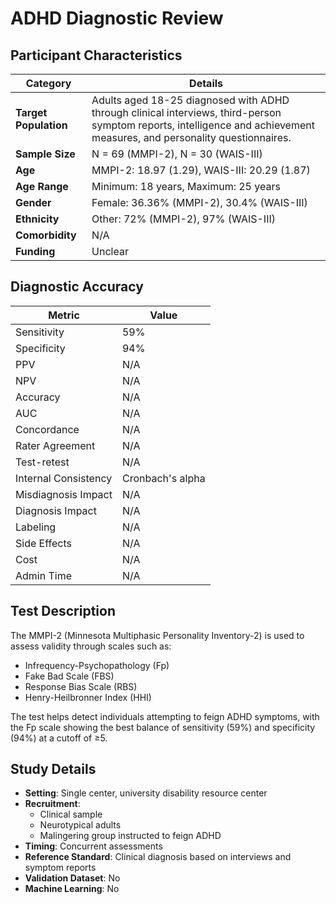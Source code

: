 # ADHD Diagnostic Review

## Participant Characteristics

| **Category**               | **Details**                                                                                                                                                                                                 |
|---------------------------|-------------------------------------------------------------------------------------------------------------------------------------------------------------------------------------------------------------|
| **Target Population**     | Adults aged 18-25 diagnosed with ADHD through clinical interviews, third-person symptom reports, intelligence and achievement measures, and personality questionnaires.                             |
| **Sample Size**            | N = 69 (MMPI-2), N = 30 (WAIS-III)                                                                                                                                                                     |
| **Age**                    | MMPI-2: 18.97 (1.29), WAIS-III: 20.29 (1.87)                                                                                                                                                           |
| **Age Range**             | Minimum: 18 years, Maximum: 25 years                                                                                                                                                               |
| **Gender**                 | Female: 36.36% (MMPI-2), 30.4% (WAIS-III)                                                                                                                                                               |
| **Ethnicity**              | Other: 72% (MMPI-2), 97% (WAIS-III)                                                                                                                                                                   |
| **Comorbidity**            | N/A                                                                                                                                                                                                    |
| **Funding**                | Unclear                                                                                                                                                                                                |

## Diagnostic Accuracy

| **Metric**         | **Value**       |
|-------------------|-----------------|
| Sensitivity      | 59%            |
| Specificity      | 94%            |
| PPV              | N/A            |
| NPV              | N/A            |
| Accuracy         | N/A            |
| AUC              | N/A            |
| Concordance      | N/A            |
| Rater Agreement  | N/A            |
| Test-retest      | N/A            |
| Internal Consistency | Cronbach's alpha |
| Misdiagnosis Impact | N/A          |
| Diagnosis Impact | N/A            |
| Labeling         | N/A            |
| Side Effects     | N/A            |
| Cost             | N/A            |
| Admin Time       | N/A            |

## Test Description

The MMPI-2 (Minnesota Multiphasic Personality Inventory-2) is used to assess validity through scales such as:
- Infrequency-Psychopathology (Fp)
- Fake Bad Scale (FBS)
- Response Bias Scale (RBS)
- Henry-Heilbronner Index (HHI)

The test helps detect individuals attempting to feign ADHD symptoms, with the Fp scale showing the best balance of sensitivity (59%) and specificity (94%) at a cutoff of ≥5.

## Study Details

- **Setting**: Single center, university disability resource center
- **Recruitment**: 
  - Clinical sample
  - Neurotypical adults
  - Malingering group instructed to feign ADHD
- **Timing**: Concurrent assessments
- **Reference Standard**: Clinical diagnosis based on interviews and symptom reports
- **Validation Dataset**: No
- **Machine Learning**: No

